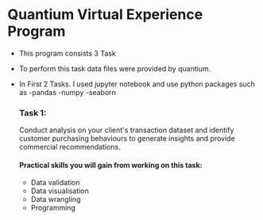 # Quantium Virtual Experience Program

- This program consists 3 Task
- To perform this task data files were provided by quantium.
- In First 2 Tasks. I used jupyter notebook and use python packages such as -pandas -numpy -seaborn




  ### Task 1:

  Conduct analysis on your client's transaction dataset and identify customer purchasing behaviours to generate insights and provide commercial recommendations.

  #### Practical skills you will gain from working on this task:

  - Data validation
  - Data visualisation
  - Data wrangling
  - Programming
  
  
  
